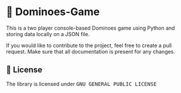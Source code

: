 # :page_with_curl: Dominoes-Game
This is a two player console-based Dominoes game using Python and storing data locally on a JSON file. 

If you would like to contribute to the project, feel free to create a pull request. Make sure that all documentation is present for any changes.  
## :scroll: License
The library is licensed under <kbd>GNU GENERAL PUBLIC LICENSE</kbd>
